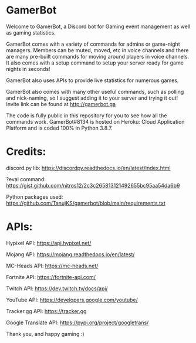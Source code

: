 # GamerBot
Welcome to GamerBot, a Discord bot for Gaming event management as well as gaming statistics.

GamerBot comes with a variety of commands for admins or game-night managers. Members can be muted, moved, etc in voice channels and there are many pre-built commands for moving around players in voice channels. It also comes with a setup command to setup your server ready for game nights in seconds!

GamerBot also uses APIs to provide live statistics for numerous games.

GamerBot also comes with many other useful commands, such as polling and nick-naming, so I suggest adding it to your server and trying it out!
Invite link can be found at http://gamerbot.ga


The code is fully public in this repository for you to see how all the commands work. GamerBot#8134 is hosted on Heroku: Cloud Application Platform and is coded 100% in Python 3.8.7.

# Credits:
discord.py lib: https://discordpy.readthedocs.io/en/latest/index.html

?eval command: https://gist.github.com/nitros12/2c3c265813121492655bc95aa54da6b9

Python packages used: https://github.com/TanujKS/gamerbot/blob/main/requirements.txt

# APIs:

Hypixel API: https://api.hypixel.net/

Mojang API: https://mojang.readthedocs.io/en/latest/

MC-Heads API: https://mc-heads.net/

Fortnite API: https://fortnite-api.com/

Twitch API: https://dev.twitch.tv/docs/api/

YouTube API: https://developers.google.com/youtube/

Tracker.gg API: https://tracker.gg

Google Translate API: https://pypi.org/project/googletrans/

Thank you, and happy gaming :)
